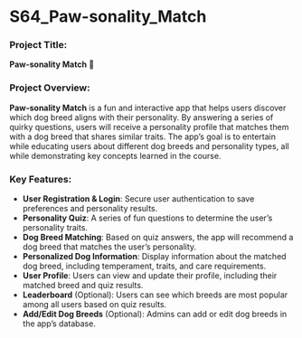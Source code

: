 # S64_Paw-sonality_Match
### **Project Title:**
**Paw-sonality Match** 🐾

### **Project Overview:**
**Paw-sonality Match** is a fun and interactive app that helps users discover which dog breed aligns with their personality. By answering a series of quirky questions, users will receive a personality profile that matches them with a dog breed that shares similar traits. The app’s goal is to entertain while educating users about different dog breeds and personality types, all while demonstrating key concepts learned in the course.

### **Key Features:**
- **User Registration & Login**: Secure user authentication to save preferences and personality results.
- **Personality Quiz**: A series of fun questions to determine the user’s personality traits.
- **Dog Breed Matching**: Based on quiz answers, the app will recommend a dog breed that matches the user’s personality.
- **Personalized Dog Information**: Display information about the matched dog breed, including temperament, traits, and care requirements.
- **User Profile**: Users can view and update their profile, including their matched breed and quiz results.
- **Leaderboard** (Optional): Users can see which breeds are most popular among all users based on quiz results.
- **Add/Edit Dog Breeds** (Optional): Admins can add or edit dog breeds in the app’s database.

